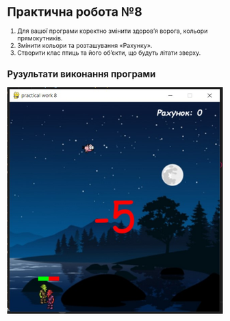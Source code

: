 # Практична робота №8
1. Для вашої програми коректно змінити здоров’я ворога, кольори прямокутників.
2. Змінити кольори та розташування «Рахунку».
3. Створити клас птиць та його об’єкти, що будуть літати зверху.

## Рузультати виконання програми
![8-1 result](https://github.com/whiteman1989/Python_practical_work_8/blob/master/images/work_res_8-1.jpg?raw=true)